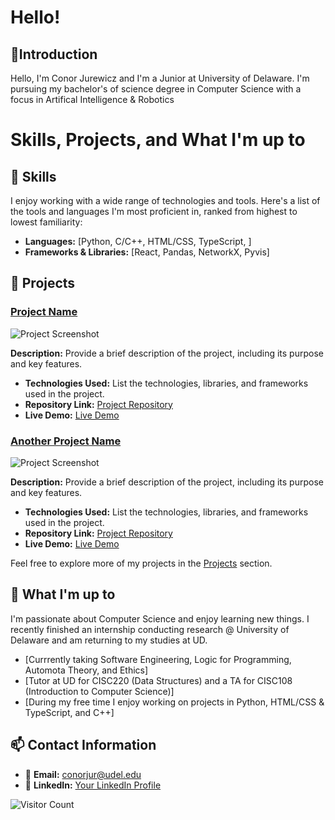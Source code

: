 # Hello!

## 👋Introduction

Hello, I'm Conor Jurewicz and I'm a Junior at University of Delaware. I'm pursuing my bachelor's 
of science degree in Computer Science with a focus in Artifical Intelligence & Robotics

# Skills, Projects, and What I'm up to

## 💼 Skills

I enjoy working with a wide range of technologies and tools. Here's a list of the tools and languages I'm most proficient in, ranked from highest to lowest familiarity:

- **Languages:** [Python, C/C++, HTML/CSS, TypeScript, ]
- **Frameworks & Libraries:** [React, Pandas, NetworkX, Pyvis]

## 🌟 Projects

### [Project Name](link_to_project_repo)

![Project Screenshot](url_to_project_screenshot.png)

**Description:** Provide a brief description of the project, including its purpose and key features.

- **Technologies Used:** List the technologies, libraries, and frameworks used in the project.
- **Repository Link:** [Project Repository](link_to_project_repo)
- **Live Demo:** [Live Demo](link_to_live_demo_if_available)

### [Another Project Name](link_to_another_project_repo)

![Project Screenshot](url_to_another_project_screenshot.png)

**Description:** Provide a brief description of the project, including its purpose and key features.

- **Technologies Used:** List the technologies, libraries, and frameworks used in the project.
- **Repository Link:** [Project Repository](link_to_another_project_repo)
- **Live Demo:** [Live Demo](link_to_live_demo_if_available)

Feel free to explore more of my projects in the [Projects](link_to_projects_page) section.



## 🌱 What I'm up to

I'm passionate about Computer Science and enjoy learning new things. 
I recently finished an internship conducting research @ University of Delaware and am returning to
my studies at UD.

- [Currrently taking Software Engineering, Logic for Programming, Automota Theory, and Ethics]
- [Tutor at UD for CISC220 (Data Structures) and a TA for CISC108 (Introduction to Computer Science)]
- [During my free time I enjoy working on projects in Python, HTML/CSS & TypeScript, and C++]


## 📫 Contact Information

- 📧 **Email:** [conorjur@udel.edu](mailto:conorjur@udel.edu)
- 💼 **LinkedIn:** [Your LinkedIn Profile](https://www.linkedin.com/in/ConorJurewicz)

![Visitor Count](https://visitor-badge.glitch.me/badge?page_id=yourusername.yourusername)

<!---
ConorJurewicz/ConorJurewicz is a ✨ special ✨ repository because its `README.md` (this file) appears on your GitHub profile.
You can click the Preview link to take a look at your changes.
--->
